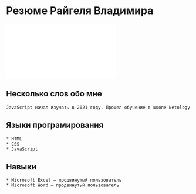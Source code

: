 # Резюме Райгеля Владимира

![Райгель В.А.](img/vraygel.img)

## Несколько слов обо мне
    JavaScript начал изучать в 2021 году. Прошел обучение в школе Netology

## Языки програмирования

    * HTML
    * CSS
    * JavaScript

## Навыки
    * Microsoft Excel — продвинутый пользователь
    * Microsoft Word — продвинутый пользователь

